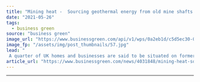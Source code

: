 ```yaml
---
title: "Mining heat -  Sourcing geothermal energy from old mine shafts could heat UK homes, report argues"
date: "2021-05-26"
tags: 
  - business green
source: "business green"
image_url: "https://www.businessgreen.com/api/v1/wps/0a2eb1d/c5d5ec30-0d17-453e-b2f7-fcdd5cf8199d/1/Dawdon-Mine-Water-Treatment-Scheme-in-County-Durham-Copyright-Coal-Authority-185x114.jpg"
image_fp: "/assets/img/post_thumbnails/57.jpg"
lead: "
 A quarter of UK homes and businesses are said to be situated on former coalfields, according to Mine Energy Taskforce ..."
article_url: "https://www.businessgreen.com/news/4031848/mining-heat-sourcing-geothermal-energy-shafts-heat-uk-homes-report-argues"
---
```


---

